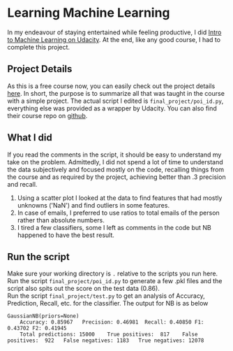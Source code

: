 # Learning Machine Learning
In my endeavour of staying entertained while feeling productive, I did [Intro to Machine Learning on Udacity](https://classroom.udacity.com/courses/ud120). At the end, like any good course, I had to complete this project.
## Project Details
As this is a free course now, you can easily check out the project details [here](https://classroom.udacity.com/courses/ud120/lessons/3335698626/concepts/33160186280923). In short, the purpose is to summarize all that was taught in the course with a simple project. The actual script I edited is `final_project/poi_id.py`, everything else was provided as a wrapper by Udacity. You can also find their course repo on [github](https://github.com/udacity/ud120-projects).
## What I did
If you read the comments in the script, it should be easy to understand my take on the problem. Admittedly, I did not spend a lot of time to understand the data subjectively and focused mostly on the code, recalling things from the course and as required by the project, achieving better than .3 precision and recall.  
1. Using a scatter plot I looked at the data to find features that had mostly unknowns ('NaN') and find outliers in some features.  
2. In case of emails, I preferred to use ratios to total emails of the person rather than absolute numbers.  
3. I tired a few classifiers, some I left as comments in the code but NB happened to have the best result.  
## Run the script
Make sure your working directory is `.` relative to the scripts you run here.  
Run the script `final_project/poi_id.py` to generate a few .pkl files and the script also spits out the score on the test data (0.86).  
Run the script `final_project/test.py` to get an analysis of Accuracy, Prediction, Recall, etc. for the classifier. The output for NB is as below
```
GaussianNB(priors=None)
	Accuracy: 0.85967	Precision: 0.46981	Recall: 0.40850	F1: 0.43702	F2: 0.41945
	Total predictions: 15000	True positives:  817	False positives:  922	False negatives: 1183	True negatives: 12078
```